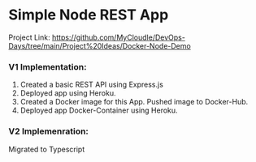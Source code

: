 # Simple Node REST App

Project Link: https://github.com/MyCloudle/DevOps-Days/tree/main/Project%20Ideas/Docker-Node-Demo

### V1 Implementation:

1. Created a basic REST API using Express.js
2. Deployed app using Heroku.
3. Created a Docker image for this App. Pushed image to Docker-Hub.
4. Deployed app Docker-Container using Heroku.

### V2 Implemenration:

Migrated to Typescript
